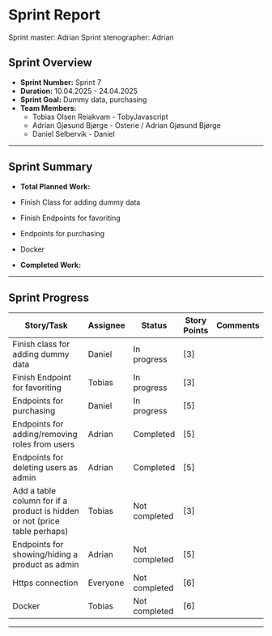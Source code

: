 # **Sprint Report**

Sprint master: Adrian
Sprint stenographer: Adrian

## **Sprint Overview**

- **Sprint Number:** Sprint 7
- **Duration:** 10.04.2025 - 24.04.2025
- **Sprint Goal:** Dummy data, purchasing
- **Team Members:**
  - Tobias Olsen Reiakvam - TobyJavascript
  - Adrian Gjøsund Bjørge - Osterie / Adrian Gjøsund Bjørge
  - Daniel Selbervik - Daniel

---

## **Sprint Summary**

- **Total Planned Work:**
- Finish Class for adding dummy data
- Finish Endpoints for favoriting
- Endpoints for purchasing
- Docker

- **Completed Work:**

---

## **Sprint Progress**

| Story/Task                                                                 | Assignee | Status        | Story Points | Comments |
| -------------------------------------------------------------------------- | -------- | ------------- | ------------ | -------- |
| Finish class for adding dummy data                                         | Daniel   | In progress   | [3]          |          |
| Finish Endpoint for favoriting                                             | Tobias   | In progress   | [3]          |          |
| Endpoints for purchasing                                                   | Daniel   | In progress   | [5]          |          |
| Endpoints for adding/removing roles from users                             | Adrian   | Completed     | [5]          |          |
| Endpoints for deleting users as admin                                      | Adrian   | Completed     | [5]          |          |
| Add a table column for if a product is hidden or not (price table perhaps) | Tobias   | Not completed | [3]          |          |
| Endpoints for showing/hiding a product as admin                            | Adrian   | Not completed | [5]          |          |
| Https connection                                                           | Everyone | Not completed | [6]          |          |
| Docker                                                                     | Tobias   | Not completed | [6]          |          |
---